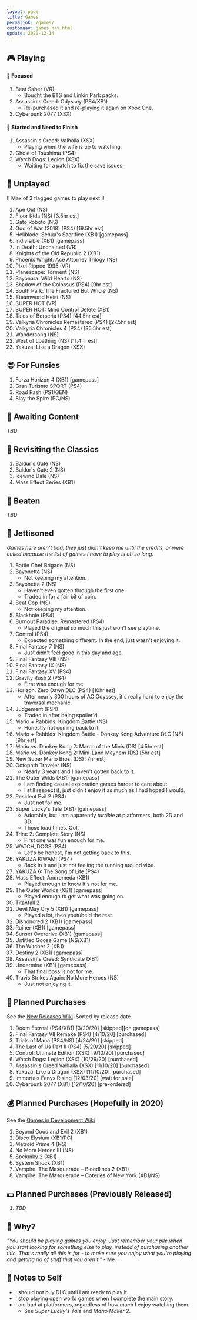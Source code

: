 ```yaml
---
layout: page
title: Games
permalink: /games/
customnav: games_nav.html
update: 2020-12-14
---
```


<a name='currently-playing'></a>
<!-- playing:start -->

## :video_game: Playing

#### :eyes: Focused

1. Beat Saber (VR)
   * Bought the BTS and Linkin Park packs.
1. Assassin's Creed: Odyssey (PS4/XB1)
   * Re-purchased it and re-playing it again on Xbox One.
1. Cyberpunk 2077 (XSX)

#### :traffic_light: Started and Need to Finish

1. Assassin's Creed: Valhalla (XSX)
   * Playing when the wife is up to watching.
1. Ghost of Tsushima (PS4)
1. Watch Dogs: Legion (XSX)
   * Waiting for a patch to fix the save issues.

<!-- playing:end -->
<a name='unplayed'></a>
<!-- unplayed:start -->

## :space_invader: Unplayed

:bangbang: Max of 3 flagged games to play next :bangbang:

1. Ape Out (NS)
1. Floor Kids (NS) [3.5hr est]
1. Gato Roboto (NS)
1. God of War (2018) (PS4) [19.5hr est]
1. Hellblade: Senua's Sacrifice (XB1) [gamepass]
1. Indivisible (XB1) [gamepass]
1. In Death: Unchained (VR)
1. Knights of the Old Republic 2 (XB1)
1. Phoenix Wright: Ace Attorney Trilogy (NS)
1. Pixel Ripped 1995 (VR)
1. Planescape: Torment (NS)
1. Sayonara: Wild Hearts (NS)
1. Shadow of the Colossus (PS4) [9hr est]
1. South Park: The Fractured But Whole (NS)
1. Steamworld Heist (NS)
1. SUPER HOT (VR)
1. SUPER HOT: Mind Control Delete (XB1)
1. Tales of Berseria (PS4) [44.5hr est]
1. Valkyria Chronicles Remastered (PS4) [27.5hr est]
1. Valkyria Chronicles 4 (PS4) [35.5hr est]
1. Wandersong (NS)
1. West of Loathing (NS) [11.4hr est]
1. Yakuza: Like a Dragon (XSX)

<!-- unplayed:end -->

<a name='for-fun'></a>
<!-- for-fun:start -->

## :heart_eyes: For Funsies

1. Forza Horizon 4 (XB1) [gamepass]
1. Gran Turismo SPORT (PS4)
1. Road Rash (PS1/GEN)
1. Slay the Spire (PC/NS)

<!-- for-fun:end -->

<a name='awaiting-content'></a>
<!-- awaiting-content:start -->

## :calendar: Awaiting Content

_TBD_

<!-- awaiting-content:end -->

<a name='undecided'>
<!-- undecided:start -->

<!-- undecided:end -->

<a name='revisited'></a>
<!-- revisited:start -->

## :repeat: Revisiting the Classics

1. Baldur's Gate (NS)
1. Baldur's Gate 2 (NS)
1. Icewind Dale (NS)
1. Mass Effect Series (XB1)

<!-- revisited:end -->

<a name='beaten'></a>
<!-- beaten:start -->

## :checkered_flag: Beaten

_TBD_

<!-- beaten:end -->

<a name='jettisoned'></a>
<!-- jettisoned:start -->

## :rocket: Jettisoned

_Games here aren't bad, they just didn't keep me until the credits, or were culled because the list
of games I have to play is oh so long._

1. Battle Chef Brigade (NS)
1. Bayonetta (NS)
   - Not keeping my attention.
1. Bayonetta 2 (NS)
   - Haven't even gotten through the first one.
   - Traded in for a fair bit of coin.
1. Beat Cop (NS)
   - Not keeping my attention.
1. Blackhole (PS4)
1. Burnout Paradise: Remastered (PS4)
   - Played the original so much this just won't see playtime.
1. Control (PS4)
   - Expected something different. In the end, just wasn't enjoying it.
1. Final Fantasy 7 (NS)
   - Just didn't feel good in this day and age.
1. Final Fantasy VIII (NS)
1. Final Fantasy IX (NS)
1. Final Fantasy XV (PS4)
1. Gravity Rush 2 (PS4)
   - First was enough for me.
1. Horizon: Zero Dawn DLC (PS4) [10hr est]
   - After nearly 300 hours of AC Odyssey, it's really hard to enjoy the traversal
     mechanic.
1. Judgement (PS4)
   - Traded in after being spoiler'd.
1. Mario + Rabbids: Kingdom Battle (NS)
   - Honestly not coming back to it.
1. Mario + Rabbids: Kingdom Battle - Donkey Kong Adventure DLC (NS) [9hr est]
1. Mario vs. Donkey Kong 2: March of the Minis (DS) [4.5hr est]
1. Mario vs. Donkey Kong 2: Mini-Land Mayhem (DS) [5hr est]
1. New Super Mario Bros. (DS) [7hr est]
1. Octopath Traveler (NS)
   - Nearly 3 years and I haven't gotten back to it.
1. The Outer Wilds (XB1) [gamepass]
   - I am finding casual exploration games harder to care about.
   - I still respect it, just didn't enjoy it as much as I had hoped I would.
1. Resident Evil 2 (PS4)
   - Just not for me.
1. Super Lucky's Tale (XB1) [gamepass]
   - Adorable, but I am apparently _turrible_ at platformers, both 2D and 3D.
   - Those load times. Oof.
1. Trine 2: Complete Story (NS)
   - First one was fun enough for me.
1. WATCH_DOGS (PS4)
   - Let's be honest, I'm not getting back to this.
1. YAKUZA KIWAMI (PS4)
   - Back in it and just not feeling the running around vibe.
1. YAKUZA 6: The Song of Life (PS4)
1. Mass Effect: Andromeda (XB1)
   - Played enough to know it's not for me.
1. The Outer Worlds (XB1) [gamepass]
   - Played enough to get what was going on. 
1. Titanfall 2
1. Devil May Cry 5 (XB1) [gamepass]
   - Played a lot, then youtube'd the rest.
1. Dishonored 2 (XB1) [gamepass]
1. Ruiner (XB1) [gamepass]
1. Sunset Overdrive (XB1) [gamepass]
1. Untitled Goose Game (NS/XB1)
1. The Witcher 2 (XB1)
1. Destiny 2 (XB1) [gamepass]
1. Assassin's Creed: Syndicate (XB1)
1. Undermine (XB1) [gamepass]
   - That final boss is not for me.
1. Travis Strikes Again: No More Heroes (NS)
   - Just not enjoying it.

<!-- jettisoned:end -->
<a name='planned-purchases'></a>
<!-- planned-purchases:start -->

## :money_with_wings: Planned Purchases 

See the [New Releases Wiki][new-releases]. Sorted by release date.

1. Doom Eternal (PS4/XB1) [3/20/20] [skipped][on gamepass]
1. Final Fantasy VII Remake (PS4) [4/10/20] [purchased]
1. Trials of Mana (PS4/NS) [4/24/20] [skipped]
1. The Last of Us Part II (PS4) [5/29/20] [skipped]
1. Control: Ultimate Edition (XSX) [9/10/20] [purchased]
1. Watch Dogs: Legion (XSX) [10/29/20] [purchased]
1. Assassin's Creed Valhalla (XSX) [11/10/20] [purchased]
1. Yakuza: Like a Dragon (XSX) [11/10/20] [purchased]
1. Immortals Fenyx Rising [12/03/20] [wait for sale]
1. Cyberpunk 2077 (XB1) [12/10/20] [pre-ordered]

## :moneybag: Planned Purchases (Hopefully in 2020)

See the [Games in Development Wiki][games-in-development]

1. Beyond Good and Evil 2 (XB1)
1. Disco Elysium (XB1/PC)
1. Metroid Prime 4 (NS)
1. No More Heroes III (NS)
1. Spelunky 2 (XB1)
1. System Shock (XB1)
1. Vampire: The Masquerade – Bloodlines 2 (XB1)
1. Vampire: The Masquerade – Coteries of New York (XB1/NS)

## :dollar: Planned Purchases (Previously Released)

1. _TBD_

<!-- planned-purchases:end -->

<a name='why'>

## :thought_balloon: Why?

_"You should be playing games you enjoy. Just remember your pile when you start
looking for something else to play, instead of purchasing another title. That's
really all this is for - to make sure you enjoy what you're playing and getting
rid of stuff that you aren't."_ - Me

<a name='notes-to-self'>

## :memo: Notes to Self

+ I should not buy DLC until I am ready to play it.
+ I stop playing open world games when I complete the main story.
+ I am bad at platformers, regardless of how much I enjoy watching them.
  - See _Super Lucky's Tale_ and _Mario Maker 2_.

[new-releases]: https://en.wikipedia.org/wiki/2020_in_video_gaming#Game_releases
[games-in-development]: https://en.wikipedia.org/wiki/List_of_video_games_in_development
[notes-to-self]: #notes-to-self
[currently-playing]: #currently-playing
[awaiting-content]: #awaiting-content
[undecided]: #undecided
[unplayed]: #unplayed
[beaten]: #beaten
[jettisoned]: #jettisoned
[why]: #why
[for-fun]: #for-fun
[planned-purchases]: #planned-purchases
